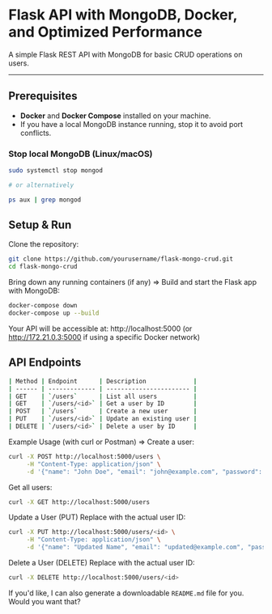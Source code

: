 <!-- # Flask MongoDB CRUD Application

Check if MongoDB is running locally on your machine and stop it
On Linux/macOS:

sudo systemctl stop mongod

or

ps aux | grep mongod

## Setup

```bash
git clone https://github.com/yourusername/flask-mongo-crud.git
cd flask-mongo-crud
docker-compose down
docker-compose up --build

 -->



# Flask API with MongoDB, Docker, and Optimized Performance

A simple Flask REST API with MongoDB for basic CRUD operations on users.

---


## Prerequisites

- **Docker** and **Docker Compose** installed on your machine.
- If you have a local MongoDB instance running, stop it to avoid port conflicts.

### Stop local MongoDB (Linux/macOS)

```bash
sudo systemctl stop mongod

# or alternatively

ps aux | grep mongod
```


## Setup & Run
Clone the repository:
```bash
git clone https://github.com/yourusername/flask-mongo-crud.git
cd flask-mongo-crud
```

Bring down any running containers (if any) => Build and start the Flask app with MongoDB:

```bash
docker-compose down
docker-compose up --build
```

Your API will be accessible at:
http://localhost:5000
(or http://172.21.0.3:5000 if using a specific Docker network)
## API Endpoints

```bash
| Method | Endpoint      | Description             |
| ------ | ------------- | ----------------------- |
| GET    | `/users`      | List all users          |
| GET    | `/users/<id>` | Get a user by ID        |
| POST   | `/users`      | Create a new user       |
| PUT    | `/users/<id>` | Update an existing user |
| DELETE | `/users/<id>` | Delete a user by ID     |

```
Example Usage (with curl or Postman) =>
Create a user:

```bash
curl -X POST http://localhost:5000/users \
     -H "Content-Type: application/json" \
     -d '{"name": "John Doe", "email": "john@example.com", "password": "secret123"}'
```
Get all users:
```bash
curl -X GET http://localhost:5000/users
```
Update a User (PUT)
Replace <id> with the actual user ID:

```bash
curl -X PUT http://localhost:5000/users/<id> \
     -H "Content-Type: application/json" \
     -d '{"name": "Updated Name", "email": "updated@example.com", "password": "newpassword123"}'
```
Delete a User (DELETE)
Replace <id> with the actual user ID:
```bash
curl -X DELETE http://localhost:5000/users/<id>
```


If you'd like, I can also generate a downloadable `README.md` file for you. Would you want that?

